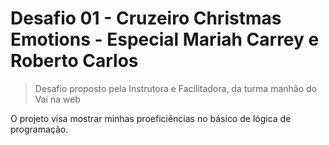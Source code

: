 # Desafio 01 - Cruzeiro Christmas Emotions - Especial Mariah Carrey e Roberto Carlos

>Desafio proposto pela Instrutora e Facilitadora, da turma manhão do Vai na web

O projeto visa mostrar minhas proeficiências no básico de lógica de programação.
